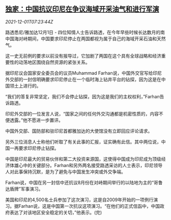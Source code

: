 <!--1638343862000-->
[独家：中国抗议印尼在争议海域开采油气和进行军演](https://cn.reuters.com/article/exclusive-south-sea-china-indonesia-1201-idCNKBS2IG373)
------

<div><i>2021-12-01T07:23:44Z</i></div><p>路透悉尼/雅加达12月1日 - 四位知情人士告诉路透，在今年早些时候长达数月的南中国海对峙期间，中国要求印尼停止在两国都视为属于自己的海域开采石油和天然气。</p><p>这一史无前例的要求以前没有报导过，它加剧了两国在这个具有全球战略和经济重要性的动荡地区围绕自然资源的紧张关系。</p><p>据印尼议会国家安全委员会的议员Muhammad Farhan说，中国外交官写给印尼外交部的一封信明确要求印尼停止在一个临时海上钻井平台的钻探，因为这是在中国领土上进行的。</p><p>“我们的答复非常坚定，我们不会停止钻探，因为这是我们的主权权利，”Farhan告诉路透。</p><p>印尼外交部的一位发言人说，“国家之间的任何外交沟通都是机密性质的，内容不便透露。”他不愿进一步置评。</p><p>中国外交部、国防部和驻印尼首都雅加达的大使馆没有立即回应评论请求。</p><p>另外三位消息人士称他们听取了有关此事的汇报，证实确有此信。其中两位说，中国一再要求印尼停止钻探。</p><p>中国是印尼最大的贸易伙伴和第二大投资来源国，这使得中国成为印尼成为顶级经济体雄心中的关键部分。Farhan和另外两名接受路透采访的人士表示，印尼领导人对此事保持沉默，是为了避免与中国发生冲突或外交争端。</p><p>Farhan说，中国在另一封信中还抗议8月份在对峙期间举行的以陆地为主的“哥鲁达盾牌”军事演习。</p><p>美国和印尼的4,500名士兵参加了这次演习，这是自2009年开始的一项例行演习。据Farhan说，这是中国第一次抗议这项演习。“在他们的正式信函中，中国政府表达了对该地区安全稳定的关切，”他表示。(完)</p>
